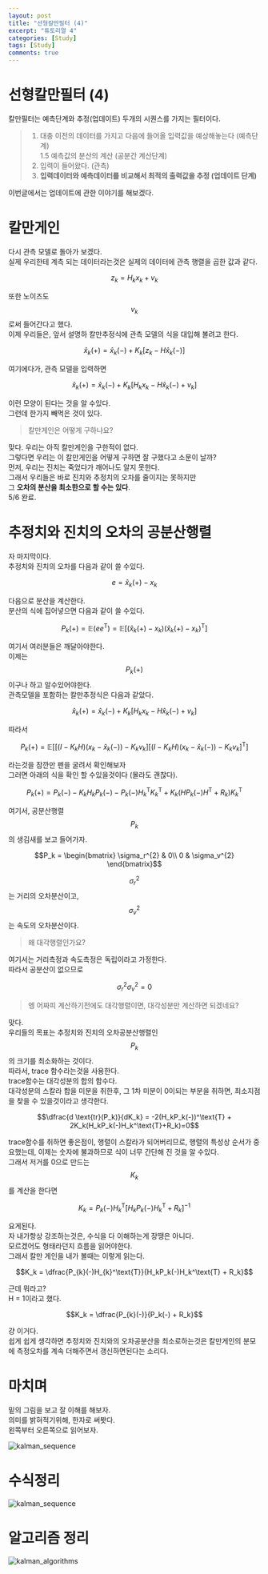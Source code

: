 ```yaml
---
layout: post
title: "선형칼만필터 (4)"  
excerpt: "튜토리얼 4"  
categories: [Study]
tags: [Study]
comments: true
---
```

# 선형칼만필터 (4)
칼만필터는 예측단계와 추정(업데이트) 두개의 시퀀스를 가지는 필터이다.   

>1. 대충 이전의 데이터를 가지고 다음에 들어올 입력값을 예상해놓는다 (예측단계)   
> 1.5 예측값의 분산의 계산 (공분간 계산단계)
>2. 입력이 들어왔다. (관측)
>3. **입력데이터와 예측데이터를 비교해서 최적의 출력값을 추정 (업데이트 단계)**


이번글에서는 업데이트에 관한 이야기를 해보겠다.  

# 칼만게인

다시 관측 모델로 돌아가 보겠다.  
실제 우리한테 계측 되는 데이터라는것은 실제의 데이터에 관측 행렬을 곱한 값과 같다.  

$$z_k = H_k x_k + v_k$$

또한 노이즈도 $$v_k$$로써 들어간다고 했다.  
이제 우리들은, 앞서 설명하 칼만추정식에 관측 모델의 식을 대입해 볼려고 한다.  

$$\hat{x}_k(+) = \hat{x}_k(-) + K_k[z_k - H\hat{x}_k(-)]$$

여기에다가, 관측 모델을 입력하면  

$$\hat{x}_k(+) = \hat{x}_k(-) + K_k[H_kx_k - H\hat{x}_k(-) + v_k]$$

이런 모양이 된다는 것을 알 수있다.  
그런데 한가지 빼먹은 것이 있다.  

>칼만게인은 어떻게 구하나요? 

맞다. 우리는 아직 칼만게인을 구한적이 없다.  
그렇다면 우리는 이 칼만게인을 어떻게 구하면 잘 구했다고 소문이 날까?  
먼저, 우리는 진치는 죽었다가 깨어나도 알지 못한다.  
그래서 우리들은 바로 진치와 추정치의 오차를 줄이지는 못하지만  
그 **오차의 분산을 최소한으로 할 수는 있다**.  
5/6 완료. 

# 추정치와 진치의 오차의 공분산행렬

자 마지막이다.  
추정치와 진치의 오차를 다음과 같이 쓸 수있다.  

$$e=\hat{x}_k(+) - x_k$$

다음으로 분산을 계산한다.  
분산의 식에 집어넣으면 다음과 같이 쓸 수있다.  

$$P_k(+)  = \mathbb{E}(ee^\text{T}) = \mathbb{E}[(\hat{x}_k(+)-x_k)(\hat{x}_k(+)-x_k)^\text{T}] $$

여기서 여러분들은 깨달아야한다.  
이제는 $$P_k(+)$$ 이구나 하고 알수있어야한다.  
관측모델을 포함하는 칼만추정식은 다음과 같았다.  

$$\hat{x}_k(+) = \hat{x}_k(-) + K_k[H_kx_k - H\hat{x}_k(-) + v_k]$$

따라서   

$$P_k(+) = \mathbb{E}\big[[(I-K_kH)(x_k-\hat{x}_k(-))-K_kv_k][(I-K_kH)(x_k-\hat{x}_k(-))-K_kv_k]^\text{T}\big]$$

라는것을 잠깐만 펜을 굴려서 확인해보자  
그러면 아래의 식을 확인 할 수있을것이다 (몰라도 괜찮다).   

$$P_k(+) = P_k(-) - K_kH_kP_k(-) - P_k(-)H_k^\text{T}K_k^\text{T} + K_k(HP_k(-)H^\text{T} + R_k)K_k^\text{T}$$

여기서, 공분산행렬 $$P_k$$ 의 생김새를 보고 들어가자.  

$$P_k = 
\begin{bmatrix}
\sigma_r^{2} & 0\\
0 & \sigma_v^{2}
\end{bmatrix}$$

$$\sigma_r^{2}$$ 는 거리의 오차분산이고, $$\sigma_v^{2}$$ 는 속도의 오차분산이다.  

> 왜 대각행렬인가요?

여기서는 거리측정과 속도측정은 독립이라고 가정한다.  
따라서 공분산이 없으므로

 $$\sigma_r^{2}\sigma_v^{2} =0 $$  

> 엥 어짜피 계산하기전에도 대각행렬이면, 대각성분만 계산하면 되겠네요? 

맞다.  
우리들의 목표는 추정치와 진치의 오차공분산행렬인 $$P_k$$ 의 크기를 최소화하는 것이다.  
따라서, trace 함수라는것을 사용한다.  
trace함수는 대각성분의 합의 함수다.  
대각성분의 스칼라 합을 미분을 취한후, 그 1차 미분이 0이되는 부분을 취하면, 
최소지점을 찾을 수 있을것이라고 생각한다.  

$$\dfrac{d \text{tr}(P_k)}{dK_k} = -2(H_kP_k(-))^\text{T} + 2K_k(H_kP_k(-)H_k^\text{T}+R_k)=0$$

trace함수를 취하면 좋은점이, 행렬이 스칼라가 되어버리므로, 행렬의 특성상 순서가 중요했는데, 이제는 숫자에 불과하므로 식이 너무 간단해 진 것을 알 수있다.  
그래서 저거를 0으로 만드는 $$K_k$$ 를 계산을 한다면  

$$K_k = P_{k}(-)H_{k}^\text{T}[H_kP_k(-)H_k^\text{T} + R_k]^{-1}$$

요게된다.  
자 내가항상 강조하는것은, 수식을 다 이해하는게 장땡은 아니다.  
모르겠어도 형태라던지 흐름을 읽어야한다.  
그래서 칼만 게인을 내가 볼때는 이렇게 읽는다.  


$$K_k = \dfrac{P_{k}(-)H_{k}^\text{T}}{H_kP_k(-)H_k^\text{T} + R_k}$$

근데 뭐라고?  
H = 1이라고 했다.  

$$K_k = \dfrac{P_{k}(-)}{P_k(-) + R_k}$$

걍 이거다.  
쉽게 쉽게 생각하면 추정치와 진치와의 오차공분산을 최소로하는것은 칼만게인의 분모에 측정오차를 계속 더해주면서 갱신하면된다는 소리다.  

# 마치며

밑의 그림을 보고 잘 이해를 해보자.  
의미를 밝혀적기위해, 한자로 써봣다.  
왼쪽부터 오른쪽으로 읽어보자.    

![kalman_sequence](https://github.com/Kim-3957/Kim-3957.github.io/blob/master/_posts/img/kalman_sequence.jpg?raw=true)

# 수식정리

![kalman_sequence](https://github.com/Kim-3957/Kim-3957.github.io/blob/master/_posts/img/kalman_equations.jpg?raw=true)

# 알고리즘 정리

![kalman_algorithms](https://github.com/Kim-3957/Kim-3957.github.io/blob/master/_posts/img/algorithm.jpg?raw=true)
